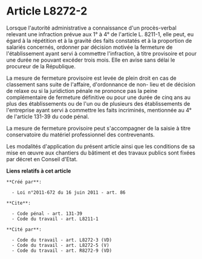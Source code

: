 # Article L8272-2

Lorsque l'autorité administrative a connaissance d'un procès-verbal relevant une infraction prévue aux 1° à 4° de l'article
L. 8211-1, elle peut, eu égard à la répétition et à la gravité des faits constatés et à la proportion de salariés concernés,
ordonner par décision motivée la fermeture de l'établissement ayant servi à commettre l'infraction, à titre provisoire et
pour une durée ne pouvant excéder trois mois. Elle en avise sans délai le procureur de la République. 

La mesure de fermeture provisoire est levée de plein droit en cas de classement sans suite de l'affaire, d'ordonnance de non-
lieu et de décision de relaxe ou si la juridiction pénale ne prononce pas la peine complémentaire de fermeture définitive ou
pour une durée de cinq ans au plus des établissements ou de l'un ou de plusieurs des établissements de l'entreprise ayant
servi à commettre les faits incriminés, mentionnée au 4° de l'article 131-39 du code pénal. 

La mesure de fermeture provisoire peut s'accompagner de la saisie à titre conservatoire du matériel professionnel des
contrevenants. 

Les modalités d'application du présent article ainsi que les conditions de sa mise en œuvre aux chantiers du bâtiment et des
travaux publics sont fixées par décret en Conseil d'Etat.

**Liens relatifs à cet article**

	**Créé par**:

	  - Loi n°2011-672 du 16 juin 2011 - art. 86

	**Cite**:

	  - Code pénal - art. 131-39
	  - Code du travail - art. L8211-1

	**Cité par**:

	  - Code du travail - art. L8272-3 (VD)
	  - Code du travail - art. L8272-5 (V)
	  - Code du travail - art. R8272-9 (VD)
